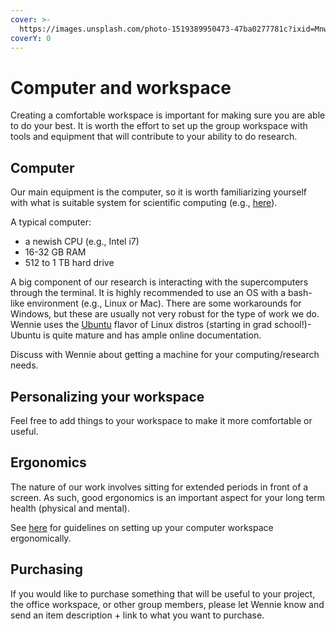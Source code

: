 ```yaml
---
cover: >-
  https://images.unsplash.com/photo-1519389950473-47ba0277781c?ixid=MnwxMjA3fDB8MHxwaG90by1wYWdlfHx8fGVufDB8fHx8&ixlib=rb-1.2.1&auto=format&fit=crop&w=2970&q=80
coverY: 0
---
```


# Computer and workspace

Creating a comfortable workspace is important for making sure you are able to do your best. It is worth the effort to set up the group workspace with tools and equipment that will contribute to your ability to do research.&#x20;

## Computer

Our main equipment is the computer, so it is worth familiarizing yourself with what is suitable system for scientific computing (e.g., [here](https://www.neweggbusiness.com/smartbuyer/buying-guides/build-guide-scientific-computing-pc/)).

A typical computer:&#x20;

* a newish CPU (e.g., Intel i7)
* 16-32 GB RAM
* 512 to 1 TB hard drive

A big component of our research is interacting with the supercomputers through the terminal. It is highly recommended to use an OS with a bash-like environment (e.g., Linux or Mac). There are some workarounds for Windows, but these are usually not very robust for the type of work we do. Wennie uses the [Ubuntu](https://ubuntu.com/download) flavor of Linux distros (starting in grad school!)- Ubuntu is quite mature and has ample online documentation.&#x20;

Discuss with Wennie about getting a machine for your computing/research needs.

## Personalizing your workspace

Feel free to add things to your workspace to make it more comfortable or useful.

## Ergonomics

The nature of our work involves sitting for extended periods in front of a screen. As such, good ergonomics is an important aspect for your long term health (physical and mental).&#x20;

See [here](https://hr.utexas.edu/sites/hr.utexas.edu/files/Ergonomic\_Self\_Eval.pdf) for guidelines on setting up your computer workspace ergonomically.

## Purchasing

If you would like to purchase something that will be useful to your project, the office workspace, or other group members, please let Wennie know and send an item description + link to what you want to purchase.
